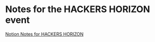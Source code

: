 # Notes for the HACKERS HORIZON event

[Notion Notes for HACKERS HORIZON](https://www.notion.so/ayushpathak3011/CyberSecurity-Workshop-71c40f5f36ab4ecab640ad35e30aea40?pvs=4)
